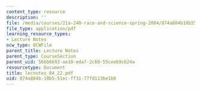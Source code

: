 ```yaml
---
content_type: resource
description: ''
file: /media/courses/21a-240-race-and-science-spring-2004/874a804b10b551ecff3177fd113be1b8_lecnotes_04_22.pdf
file_type: application/pdf
learning_resource_types:
- Lecture Notes
ocw_type: OCWFile
parent_title: Lecture Notes
parent_type: CourseSection
parent_uid: 566b6693-ae10-eda7-2c60-55cee69c624a
resourcetype: Document
title: lecnotes_04_22.pdf
uid: 874a804b-10b5-51ec-ff31-77fd113be1b8
---
```

